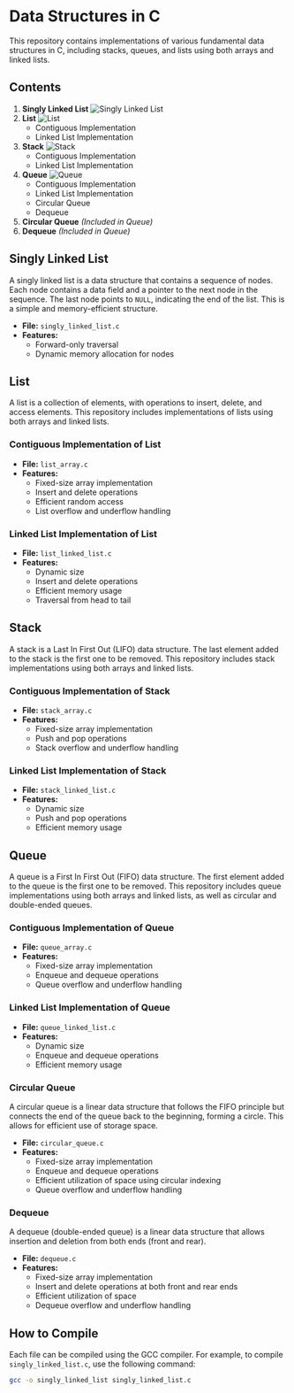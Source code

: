# Data Structures in C

This repository contains implementations of various fundamental data structures in C, including stacks, queues, and lists using both arrays and linked lists.

## Contents

1. **Singly Linked List**
   ![Singly Linked List](path/to/singly_linked_list.png)
2. **List**
   ![List](path/to/list.png)
    - Contiguous Implementation
    - Linked List Implementation
3. **Stack**
   ![Stack](https://github.com/SolutionCrafter/Data-Structures-in-C/raw/main/images/Stack.png)
    - Contiguous Implementation
    - Linked List Implementation
4. **Queue**
   ![Queue](path/to/queue.png)
    - Contiguous Implementation
    - Linked List Implementation
    - Circular Queue
    - Dequeue
5. **Circular Queue** *(Included in Queue)*
6. **Dequeue** *(Included in Queue)*

## Singly Linked List

A singly linked list is a data structure that contains a sequence of nodes. Each node contains a data field and a pointer to the next node in the sequence. The last node points to `NULL`, indicating the end of the list. This is a simple and memory-efficient structure.

- **File:** `singly_linked_list.c`
- **Features:**
  - Forward-only traversal
  - Dynamic memory allocation for nodes

## List

A list is a collection of elements, with operations to insert, delete, and access elements. This repository includes implementations of lists using both arrays and linked lists.

### Contiguous Implementation of List

- **File:** `list_array.c`
- **Features:**
  - Fixed-size array implementation
  - Insert and delete operations
  - Efficient random access
  - List overflow and underflow handling

### Linked List Implementation of List

- **File:** `list_linked_list.c`
- **Features:**
  - Dynamic size
  - Insert and delete operations
  - Efficient memory usage
  - Traversal from head to tail

## Stack

A stack is a Last In First Out (LIFO) data structure. The last element added to the stack is the first one to be removed. This repository includes stack implementations using both arrays and linked lists.

### Contiguous Implementation of Stack

- **File:** `stack_array.c`
- **Features:**
  - Fixed-size array implementation
  - Push and pop operations
  - Stack overflow and underflow handling

### Linked List Implementation of Stack

- **File:** `stack_linked_list.c`
- **Features:**
  - Dynamic size
  - Push and pop operations
  - Efficient memory usage

## Queue

A queue is a First In First Out (FIFO) data structure. The first element added to the queue is the first one to be removed. This repository includes queue implementations using both arrays and linked lists, as well as circular and double-ended queues.

### Contiguous Implementation of Queue

- **File:** `queue_array.c`
- **Features:**
  - Fixed-size array implementation
  - Enqueue and dequeue operations
  - Queue overflow and underflow handling

### Linked List Implementation of Queue

- **File:** `queue_linked_list.c`
- **Features:**
  - Dynamic size
  - Enqueue and dequeue operations
  - Efficient memory usage

### Circular Queue

A circular queue is a linear data structure that follows the FIFO principle but connects the end of the queue back to the beginning, forming a circle. This allows for efficient use of storage space.

- **File:** `circular_queue.c`
- **Features:**
  - Fixed-size array implementation
  - Enqueue and dequeue operations
  - Efficient utilization of space using circular indexing
  - Queue overflow and underflow handling

### Dequeue

A dequeue (double-ended queue) is a linear data structure that allows insertion and deletion from both ends (front and rear).

- **File:** `dequeue.c`
- **Features:**
  - Fixed-size array implementation
  - Insert and delete operations at both front and rear ends
  - Efficient utilization of space
  - Dequeue overflow and underflow handling

## How to Compile

Each file can be compiled using the GCC compiler. For example, to compile `singly_linked_list.c`, use the following command:

```bash
gcc -o singly_linked_list singly_linked_list.c
